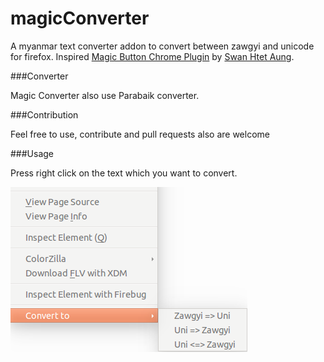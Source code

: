 # magicConverter

A myanmar text converter addon to convert between zawgyi and unicode for firefox.
Inspired <a href="https://github.com/swanhtet1992/MagicButton">Magic Button Chrome Plugin</a> by <a href="https://github.com/swanhtet1992">Swan Htet Aung</a>.


###Converter

Magic Converter also use Parabaik converter.


###Contribution

Feel free to use, contribute and pull requests also are welcome

###Usage

Press right click on the text which you want to convert.

<img src="magicConverter.png" alt="screenshot" />
